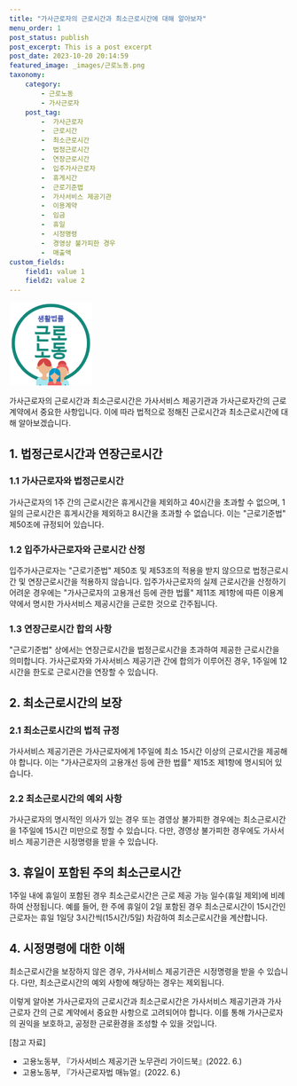 ```yaml
---
title: "가사근로자의 근로시간과 최소근로시간에 대해 알아보자"
menu_order: 1
post_status: publish
post_excerpt: This is a post excerpt
post_date: 2023-10-20 20:14:59
featured_image: _images/근로노동.png
taxonomy:
    category:
        - 근로노동
        - 가사근로자
    post_tag:
        -  가사근로자
        -  근로시간
        -  최소근로시간
        -  법정근로시간
        -  연장근로시간
        -  입주가사근로자
        -  휴게시간
        -  근로기준법
        -  가사서비스 제공기관
        -  이용계약
        -  임금
        -  휴일
        -  시정명령
        -  경영상 불가피한 경우
        -  매출액
custom_fields:
    field1: value 1
    field2: value 2
---
```


![근로노동](/_images/근로노동.png)

가사근로자의 근로시간과 최소근로시간은 가사서비스 제공기관과 가사근로자간의 근로 계약에서 중요한 사항입니다. 이에 따라 법적으로 정해진 근로시간과 최소근로시간에 대해 알아보겠습니다. 

## 1. 법정근로시간과 연장근로시간

### 1.1 가사근로자와 법정근로시간
가사근로자의 1주 간의 근로시간은 휴게시간을 제외하고 40시간을 초과할 수 없으며, 1일의 근로시간은 휴게시간을 제외하고 8시간을 초과할 수 없습니다. 이는 "근로기준법" 제50조에 규정되어 있습니다.

### 1.2 입주가사근로자와 근로시간 산정
입주가사근로자는 "근로기준법" 제50조 및 제53조의 적용을 받지 않으므로 법정근로시간 및 연장근로시간을 적용하지 않습니다. 입주가사근로자의 실제 근로시간을 산정하기 어려운 경우에는 "가사근로자의 고용개선 등에 관한 법률" 제11조 제1항에 따른 이용계약에서 명시한 가사서비스 제공시간을 근로한 것으로 간주됩니다.

### 1.3 연장근로시간 합의 사항
"근로기준법" 상에서는 연장근로시간을 법정근로시간을 초과하여 제공한 근로시간을 의미합니다. 가사근로자와 가사서비스 제공기관 간에 합의가 이루어진 경우, 1주일에 12시간을 한도로 근로시간을 연장할 수 있습니다.

## 2. 최소근로시간의 보장

### 2.1 최소근로시간의 법적 규정
가사서비스 제공기관은 가사근로자에게 1주일에 최소 15시간 이상의 근로시간을 제공해야 합니다. 이는 "가사근로자의 고용개선 등에 관한 법률" 제15조 제1항에 명시되어 있습니다.

### 2.2 최소근로시간의 예외 사항
가사근로자의 명시적인 의사가 있는 경우 또는 경영상 불가피한 경우에는 최소근로시간을 1주일에 15시간 미만으로 정할 수 있습니다. 다만, 경영상 불가피한 경우에도 가사서비스 제공기관은 시정명령을 받을 수 있습니다.

## 3. 휴일이 포함된 주의 최소근로시간

1주일 내에 휴일이 포함된 경우 최소근로시간은 근로 제공 가능 일수(휴일 제외)에 비례하여 산정됩니다. 예를 들어, 한 주에 휴일이 2일 포함된 경우 최소근로시간이 15시간인 근로자는 휴일 1일당 3시간씩(15시간/5일) 차감하여 최소근로시간을 계산합니다.

## 4. 시정명령에 대한 이해

최소근로시간을 보장하지 않은 경우, 가사서비스 제공기관은 시정명령을 받을 수 있습니다. 다만, 최소근로시간의 예외 사항에 해당하는 경우는 제외됩니다.

이렇게 알아본 가사근로자의 근로시간과 최소근로시간은 가사서비스 제공기관과 가사근로자 간의 근로 계약에서 중요한 사항으로 고려되어야 합니다. 이를 통해 가사근로자의 권익을 보호하고, 공정한 근로환경을 조성할 수 있을 것입니다.

[참고 자료]
- 고용노동부, 『가사서비스 제공기관 노무관리 가이드북』(2022. 6.)
- 고용노동부, 『가사근로자법 매뉴얼』(2022. 6.)
